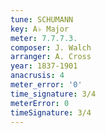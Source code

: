```yaml
---
tune: SCHUMANN
key: A♭ Major
meter: 7.7.7.3.
composer: J. Walch
arranger: A. Cross
year: 1837-1901
anacrusis: 4
meter_error: '0'
time_signature: 3/4
meterError: 0
timeSignature: 3/4
---
```

